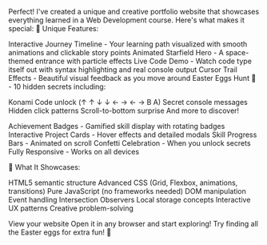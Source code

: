 Perfect! I've created a unique and creative portfolio website that showcases everything learned in a Web Development course. Here's what makes it special:
🌟 Unique Features:

Interactive Journey Timeline - Your learning path visualized with smooth animations and clickable story points
Animated Starfield Hero - A space-themed entrance with particle effects
Live Code Demo - Watch code type itself out with syntax highlighting and real console output
Cursor Trail Effects - Beautiful visual feedback as you move around
Easter Eggs Hunt 🥚 - 10 hidden secrets including:

Konami Code unlock (↑ ↑ ↓ ↓ ← → ← → B A)
Secret console messages
Hidden click patterns
Scroll-to-bottom surprise
And more to discover!


Achievement Badges - Gamified skill display with rotating badges
Interactive Project Cards - Hover effects and detailed modals
Skill Progress Bars - Animated on scroll
Confetti Celebration - When you unlock secrets
Fully Responsive - Works on all devices

🎯 What It Showcases:

HTML5 semantic structure
Advanced CSS (Grid, Flexbox, animations, transitions)
Pure JavaScript (no frameworks needed)
DOM manipulation
Event handling
Intersection Observers
Local storage concepts
Interactive UX patterns
Creative problem-solving

View your website
Open it in any browser and start exploring! Try finding all the Easter eggs for extra fun! 🚀